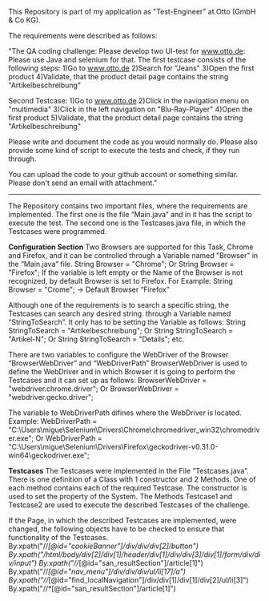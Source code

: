 This Repository is part of my application as "Test-Engineer" at Otto (GmbH & Co KG).

The requirements were described as follows:

  "The QA coding challenge:
  Please develop two UI-test for www.otto.de:
  Please use Java and selenium for that. 
  The first testcase consists of the following steps:
  1)Go to www.otto.de
  2)Search for "Jeans"
  3)Open the first product
  4)Validate, that the product detail page contains the string "Artikelbeschreibung"
  
  Second Testcase:
  1)Go to www.otto.de
  2)Click in the navigation menu on "multimedia"
  3)Click in the left navigation on "Blu-Ray-Player"
  4)Open the first product
  5)Validate, that the product detail page contains the string "Artikelbeschreibung"
  
  Please write and document the code as you would normally do.
  Please also provide some kind of script to execute the tests and check, if they run through.
  
  You can upload the code to your github account or something similar. Please don't send an email with attachment."



------------------------------------------------------------------------------------------------------------------------
The Repository contains two important files, where the requirements are implemented. The first one is the file “Main.java” and in it has the script to execute the test. The second one is the Testcases.java file, in which the Testcases were programmed.

**********Configuration Section**********
Two Browsers are supported for this Task, Chrome and Firefox, and it can be controlled through a Variable named "Browser" in the “Main.java” file.
          String Browser = "Chrome";
                        Or
          String Browser = "Firefox";
If the variable is left empty or the Name of the Browser is not recognized, by default Browser is set to Firefox. For Example:
            String Browser = "Crome";            ->            Default Browser “Firefox”

Although one of the requirements is to search a specific string, the Testcases can search any desired string. through a Variable named “StringToSearch”. It only has to be setting the Variable as follows:
            String StringToSearch = "Artikelbeschreibung";
                                    Or
            String StringToSearch = "Artikel-N";
                                    Or
            String StringToSearch = "Details";
                                    etc.

There are two variables to configure the WebDriver of the Browser “BrowserWebDriver” and “WebDriverPath”
BrowserWebDriver is used to define the WebDriver and in which Browser it is going to perform the Testcases and it can set up as follows:
            BrowserWebDriver = "webdriver.chrome.driver";
                                    Or
            BrowserWebDriver = "webdriver.gecko.driver";

The variable to WebDriverPath difines where the WebDriver is located. Example:
            WebDriverPath = "C:\\Users\\migue\\Selenium\\Drivers\\Chrome\\chromedriver_win32\\chromedriver.exe";
                                    Or
            WebDriverPath = "C:\\Users\\migue\\Selenium\\Drivers\\Firefox\\geckodriver-v0.31.0-win64\\geckodriver.exe";



**********Testcases**********
The Testcases were implemented in the File “Testcases.java”. There is one definition of a Class with 1 constructor and 2 Methods.
One of each method contains each of the required Testcase.
The constructor is used to set the property of the System.
The Methods Testcase1 and Testcase2 are used to execute the described Testcases of the challenge.

If the Page, in which the described Testcases are implemented, were changed, the following objects have to be checked to ensure that functionality of the Testcases.
            By.xpath("//*[@id=\"cookieBanner\"]/div/div/div[2]/button")
            By.xpath("/html/body/div[2]/div[1]/header/div[1]/div/div[3]/div[1]/form/div/div/input")
            By.xpath("//*[@id=\"san_resultSection\"]/article[1]")
            By.xpath("//*[@id=\"nav_menu\"]/div/div/div/ul/li[17]/a")
            By.xpath("//*[@id=\"find_localNavigation\"]/div/div[1]/div[1]/div[2]/ul/li[3]")
            By.xpath("//*[@id=\"san_resultSection\"]/article[1]")

